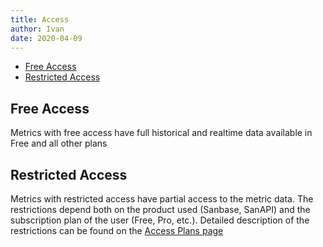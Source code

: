 ```yaml
---
title: Access
author: Ivan
date: 2020-04-09
---
```


- [Free Access](#free-access)
- [Restricted Access](#restricted-Access)

## Free Access

Metrics with free access have full historical and realtime data available
in Free and all other plans

## Restricted Access

Metrics with restricted access have partial access to the metric data.
The restrictions depend both on the product used (Sanbase, SanAPI) and the
subscription plan of the user (Free, Pro, etc.). Detailed description of the
restrictions can be found on the [Access Plans page](/products-and-plans/access-plans)
